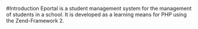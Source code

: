 #Introduction
Eportal is a student management system for the management of students in a school.
It is developed as a learning means for PHP using the Zend-Framework 2.
